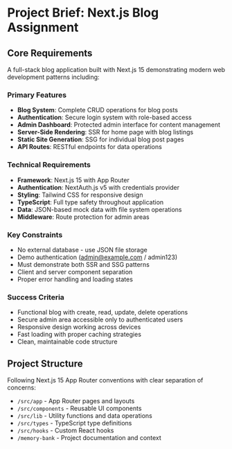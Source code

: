# Project Brief: Next.js Blog Assignment

## Core Requirements
A full-stack blog application built with Next.js 15 demonstrating modern web development patterns including:

### Primary Features
- **Blog System**: Complete CRUD operations for blog posts
- **Authentication**: Secure login system with role-based access
- **Admin Dashboard**: Protected admin interface for content management
- **Server-Side Rendering**: SSR for home page with blog listings
- **Static Site Generation**: SSG for individual blog post pages
- **API Routes**: RESTful endpoints for data operations

### Technical Requirements
- **Framework**: Next.js 15 with App Router
- **Authentication**: NextAuth.js v5 with credentials provider
- **Styling**: Tailwind CSS for responsive design
- **TypeScript**: Full type safety throughout application
- **Data**: JSON-based mock data with file system operations
- **Middleware**: Route protection for admin areas

### Key Constraints
- No external database - use JSON file storage
- Demo authentication (admin@example.com / admin123)
- Must demonstrate both SSR and SSG patterns
- Client and server component separation
- Proper error handling and loading states

### Success Criteria
- Functional blog with create, read, update, delete operations
- Secure admin area accessible only to authenticated users
- Responsive design working across devices
- Fast loading with proper caching strategies
- Clean, maintainable code structure

## Project Structure
Following Next.js 15 App Router conventions with clear separation of concerns:
- `/src/app` - App Router pages and layouts
- `/src/components` - Reusable UI components
- `/src/lib` - Utility functions and data operations
- `/src/types` - TypeScript type definitions
- `/src/hooks` - Custom React hooks
- `/memory-bank` - Project documentation and context
